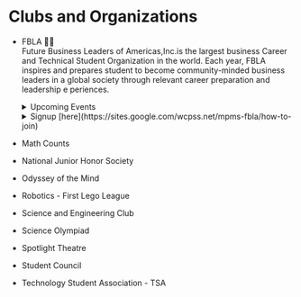 # Clubs and Organizations

* FBLA 🧑‍⚕️ <br>
  Future Business Leaders of Americas,Inc.is the largest business Career and Technical Student Organization in the world. Each year, FBLA inspires and prepares student to become community-minded business leaders in a global society through relevant career preparation and leadership e periences.
  <details>
    <summary> Upcoming Events </summary>
    * FBLA meeting Club will meet Regularly every Wednesday at 4pm <br>
    * Regional Competitive Event Conference
        * March 20, 2025
    
  </details>
  <details>
    <summary>
      Signup 
      [here](https://sites.google.com/wcpss.net/mpms-fbla/how-to-join)
    </summary>
  </details>
  
* Math Counts
* National Junior Honor Society
* Odyssey of the Mind
* Robotics - First Lego League
* Science and Engineering Club
* Science Olympiad
* Spotlight Theatre
* Student Council
* Technology Student Association - TSA
